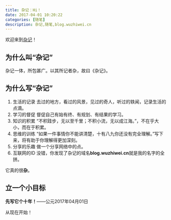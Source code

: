 ```yaml
---
title: 杂记：Hi！
date: 2017-04-01 10:20:22
categories: [随笔]
description: 杂记,随笔,blog.wuzhiwei.cn
---
```

欢迎来到[杂记](http://blog.wuzhiwei.cn/)！

## 为什么叫“杂记”

杂记一体，所包甚广。以其所记者杂，故曰《杂记》。

## 为什么写“杂记”
1. 生活的记录
去过的地方，看过的风景，见过的奇人，听过的轶闻，记录生活的点滴。
2. 学习的督促
督促自己有始有终、有规划、有结果的学习。
3. 知识的积累
“不积跬步，无以至千里；不积小流，无以成江海。”，不在乎大小，而在于积累。
4. 思维的训练
“如果一件事情你不能讲清楚，十有八九你还没有完全理解。”写下来，将有助于你理解得更加深刻。
5. 分享的乐趣
做一个分享网络中的点。
6. 互联网的ID
没错，你发现了杂记的域名**blog.wuzhiwei.cn**就是我的名字的全拼。

它真的很**杂**。
## 立一个小目标
**先写它个十年！**——公元2017年04月01日

从现在开始！
